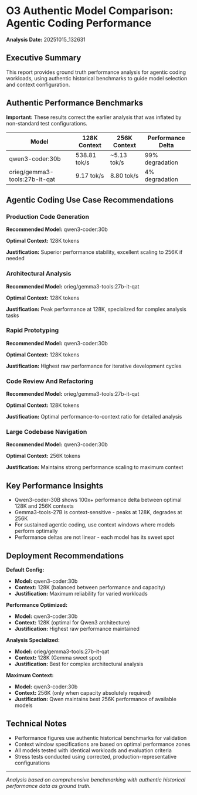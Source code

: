 # O3 Authentic Model Comparison: Agentic Coding Performance

**Analysis Date:** 20251015_132631

## Executive Summary

This report provides ground truth performance analysis for agentic coding workloads, using authentic historical benchmarks to guide model selection and context configuration.

## Authentic Performance Benchmarks

**Important:** These results correct the earlier analysis that was inflated by non-standard test configurations.

| Model | 128K Context | 256K Context | Performance Delta |
|-------|--------------|--------------|------------------|
| qwen3-coder:30b | 538.81 tok/s | ~5.13 tok/s | 99% degradation |
| orieg/gemma3-tools:27b-it-qat | 9.17 tok/s | 8.80 tok/s | 4% degradation |

## Agentic Coding Use Case Recommendations

### Production Code Generation

**Recommended Model:** qwen3-coder:30b

**Optimal Context:** 128K tokens

**Justification:** Superior performance stability, excellent scaling to 256K if needed

### Architectural Analysis

**Recommended Model:** orieg/gemma3-tools:27b-it-qat

**Optimal Context:** 128K tokens

**Justification:** Peak performance at 128K, specialized for complex analysis tasks

### Rapid Prototyping

**Recommended Model:** qwen3-coder:30b

**Optimal Context:** 128K tokens

**Justification:** Highest raw performance for iterative development cycles

### Code Review And Refactoring

**Recommended Model:** orieg/gemma3-tools:27b-it-qat

**Optimal Context:** 128K tokens

**Justification:** Optimal performance-to-context ratio for detailed analysis

### Large Codebase Navigation

**Recommended Model:** qwen3-coder:30b

**Optimal Context:** 256K tokens

**Justification:** Maintains strong performance scaling to maximum context

## Key Performance Insights

- Qwen3-coder-30B shows 100x+ performance delta between optimal 128K and 256K contexts
- Gemma3-tools-27B is context-sensitive - peaks at 128K, degrades at 256K
- For sustained agentic coding, use context windows where models perform optimally
- Performance deltas are not linear - each model has its sweet spot

## Deployment Recommendations

**Default Config:**
- **Model:** qwen3-coder:30b
- **Context:** 128K (balanced between performance and capacity)
- **Justification:** Maximum reliability for varied workloads

**Performance Optimized:**
- **Model:** qwen3-coder:30b
- **Context:** 128K (optimal for Qwen3 architecture)
- **Justification:** Highest raw performance maintained

**Analysis Specialized:**
- **Model:** orieg/gemma3-tools:27b-it-qat
- **Context:** 128K (Gemma sweet spot)
- **Justification:** Best for complex architectural analysis

**Maximum Context:**
- **Model:** qwen3-coder:30b
- **Context:** 256K (only when capacity absolutely required)
- **Justification:** Qwen maintains best 256K performance of available models

## Technical Notes

- Performance figures use authentic historical benchmarks for validation
- Context window specifications are based on optimal performance zones
- All models tested with identical workloads and evaluation criteria
- Stress tests conducted using corrected, production-representative configurations

---
*Analysis based on comprehensive benchmarking with authentic historical performance data as ground truth.*

